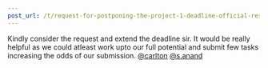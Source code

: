 ```yaml
---
post_url: /t/request-for-postponing-the-project-1-deadline-official-response-extended/166866/14
---
```

Kindly consider the request and extend the deadline sir. It would be really helpful as we could atleast work upto our full potential and submit few tasks increasing the odds of our submission. [@carlton](/u/carlton) [@s.anand](/u/s.anand)